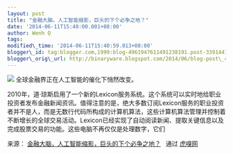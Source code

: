 ```yaml
--- 
layout: post 
title: "金融大脑，人工智能缩影，巨头的下个必争之地？"
date: '2014-06-11T15:40:00.001+08:00' 
author: Wenh Q
tags:
modified\_time: '2014-06-11T15:40:59.013+08:00' 
blogger\_id: tag:blogger.com,1999:blog-4961947611491238191.post-3391441573220517431
blogger\_orig\_url: http://binaryware.blogspot.com/2014/06/blog-post\_4629.html
---
```

![](https://images-blogger-opensocial.googleusercontent.com/gadgets/proxy?url=http%3A%2F%2Fimg.huxiu.com%2Fportal%2F201406%2F10%2F145922gq5vumvh0p50dmqv.jpg.thumb.jpg%3Ff%3Dwangzhan&container=blogger&gadget=a&rewriteMime=image%2F*)
全球金融界正在人工智能的催化下悄然改变。









2010年，道·琼斯启用了一个新的Lexicon服务系统。这个系统可以实时地给职业投资者发布金融新闻资讯。值得注意的是，绝大多数订阅Lexicon服务的职业投资者并不是人，而是无数行代码所构成的计算机算法，这些计算机算法管理并控制着不断增长的全球交易活动。Lexicon已经实现了自动阅读新闻、提取关键信息以及完成股票交易的功能。这些电脑不再仅仅是处理数字，它们
<div>




</div>

<div>

来源： [金融大脑，人工智能缩影，巨头的下个必争之地？](http://www.huxiu.com/article/35336/1.html?f=wangzhan) 
 通过 [虎嗅网](http://www.huxiu.com/)

</div>
